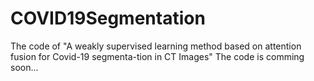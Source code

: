 # COVID19Segmentation
The code of "A weakly supervised learning method based on attention fusion for Covid-19 segmenta-tion in CT Images"
The code is comming soon...
